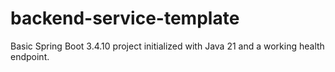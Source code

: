 # backend-service-template
Basic Spring Boot 3.4.10 project initialized with Java 21 and a working health endpoint.
